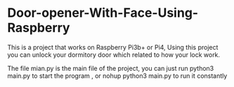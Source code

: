 # Door-opener-With-Face-Using-Raspberry

This is a project that works on Raspberry Pi3b+ or Pi4,
Using this project you can unlock your dormitory door which related to how your lock work.

The file mian.py is the main file of the project,
you can just run 
python3 main.py
to start the program , or 
nohup python3 main.py 
to run it constantly 
